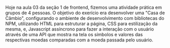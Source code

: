 Hoje na aula 03 da seção 1 de frontend, fizemos uma atividade prática em grupos de 4 pessoas. O objetivo do exerício era desenvolver uma "Casa de Câmbio", configurando o ambiente de desenvolvimento com bibliotecas do NPM, utilizando HTML para estruturar a página, CSS para estilização da mesma, e, Javascript assíncrono para fazer a interação com o usuário através de uma API que mostra na tela os símbolos e valores das respectivas moedas comparadas com a moeda passada pelo usuário.